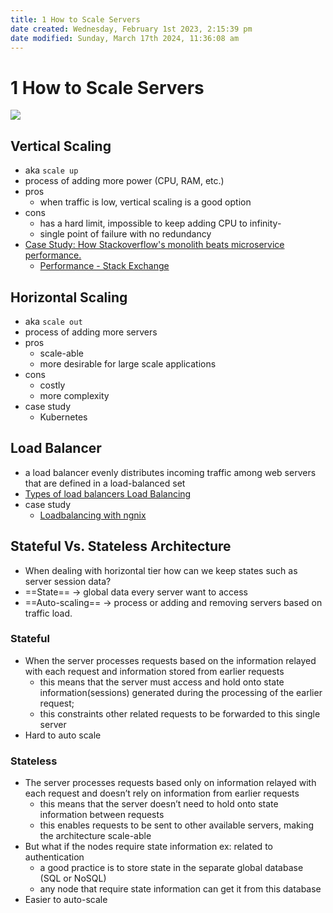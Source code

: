 ```yaml
---
title: 1 How to Scale Servers
date created: Wednesday, February 1st 2023, 2:15:39 pm
date modified: Sunday, March 17th 2024, 11:36:08 am
---
```


# 1 How to Scale Servers

![](https://www.cloudzero.com/hubfs/blog/horizontal-vs-vertical-scaling.webp)

## Vertical Scaling

- aka `scale up`
- process of adding more power (CPU, RAM, etc.)
- pros
	- when traffic is low, vertical scaling is a good option
- cons
	- has a hard limit, impossible to keep adding CPU to infinity-
	- single point of failure with no redundancy
- [Case Study: How Stackoverflow's monolith beats microservice performance.](https://www.linkedin.com/pulse/case-study-how-stackoverflows-monolith-beats-navjot-bansal/)
	- [Performance - Stack Exchange](https://stackexchange.com/performance)

## Horizontal Scaling

- aka `scale out`
- process of adding more servers
- pros
	- scale-able
	- more desirable for large scale applications
- cons
	- costly
	- more complexity
- case study
	- Kubernetes

## Load Balancer

- a load balancer evenly distributes incoming traffic among web servers that are defined in a load-balanced set
- [Types of load balancers Load Balancing](draft-docs/System%20design/System%20design%20Interview%20notes/01%20-%20INTRO/0%20TERMINOLOGIES.md#Load%20Balancing)
- case study
	- [Loadbalancing with ngnix](https://medium.com/@philosophyotaku/using-nginx-as-load-balancer-with-node-js-express-63b39948f737?source=homepage_reading_list---two_column_layout_sidebar------1----------------------------)

## Stateful Vs. Stateless Architecture

- When dealing with horizontal tier how can we keep states such as server session data?
- ==State== -> global data every server want to access
- ==Auto-scaling== -> process or adding and removing servers based on traffic load.

### Stateful

- When the server processes requests based on the information relayed with each request and information stored from earlier requests
	- this means that the server must access and hold onto state information(sessions) generated during the processing of the earlier request;
	- this constraints other related requests to be forwarded to this single server
- Hard to auto scale

### Stateless

- The server processes requests based only on information relayed with each request and doesn’t rely on information from earlier requests
	- this means that the server doesn’t need to hold onto state information between requests
	- this enables requests to be sent to other available servers, making the architecture scale-able
- But what if the nodes require state information ex: related to authentication
	- a good practice is to store state in the separate global database (SQL or NoSQL)
	- any node that require state information can get it from this database
- Easier to auto-scale
